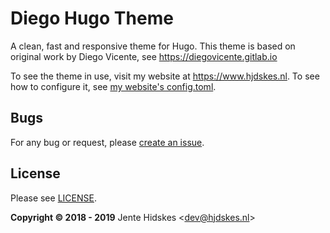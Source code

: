 # Diego Hugo Theme

A clean, fast and responsive theme for Hugo. This theme is based on
original work by Diego Vicente, see https://diegovicente.gitlab.io

To see the theme in use, visit my website at https://www.hjdskes.nl. To see how
to configure it, see [my website's
config.toml](https://github.com/Hjdskes/hjdskes.github.io/blob/hugo/config.toml).

## Bugs

For any bug or request, please [create an
issue](https://github.com/Hjdskes/diego-hugo-theme/issues/new).

License
-------

Please see [LICENSE](https://github.com/Hjdskes/diego-hugo-theme/blob/master/LICENSE).

**Copyright © 2018 - 2019** Jente Hidskes &lt;dev@hjdskes.nl&gt;
